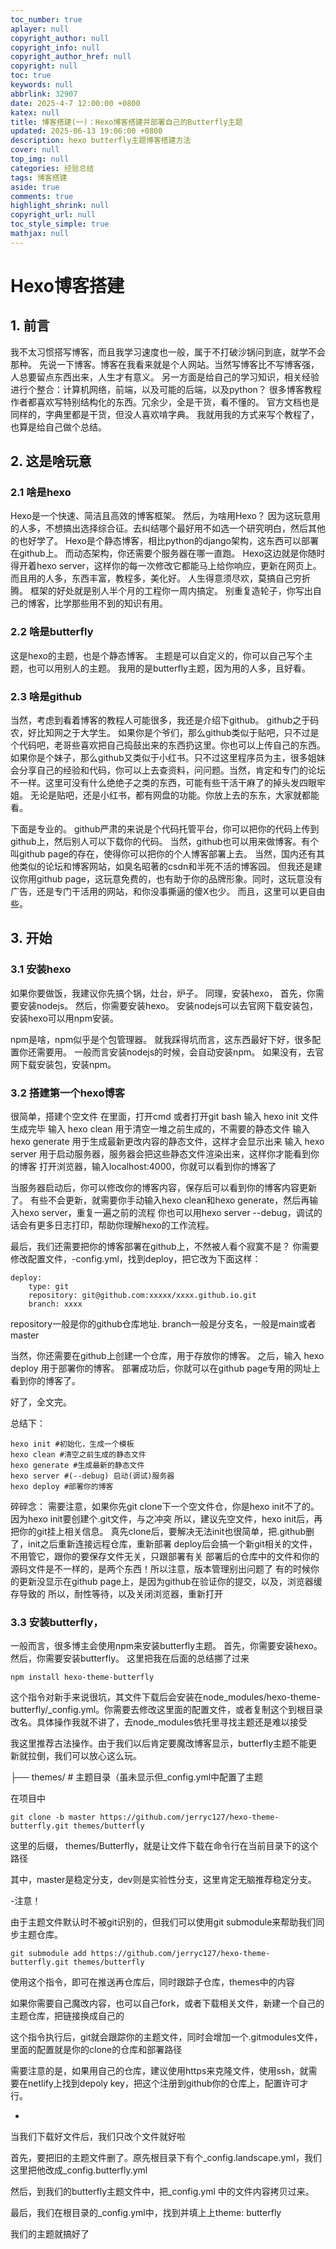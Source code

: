 ```yaml
---
toc_number: true
aplayer: null
copyright_author: null
copyright_info: null
copyright_author_href: null
copyright: null
toc: true
keywords: null
abbrlink: 32907
date: 2025-4-7 12:00:00 +0800
katex: null
title: 博客搭建(一)：Hexo博客搭建并部署自己的Butterfly主题
updated: 2025-06-13 19:06:00 +0800
description: hexo butterfly主题博客搭建方法
cover: null
top_img: null
categories: 经验总结
tags: 博客搭建
aside: true
comments: true
highlight_shrink: null
copyright_url: null
toc_style_simple: true
mathjax: null
---
```

# Hexo博客搭建

## 1. 前言

我不太习惯搭写博客，而且我学习速度也一般，属于不打破沙锅问到底，就学不会那种。
先说一下博客。博客在我看来就是个人网站。当然写博客比不写博客强，人总要留点东西出来，人生才有意义。
另一方面是给自己的学习知识，相关经验进行个整合：计算机网络，前端，以及可能的后端，以及python？
很多博客教程作者都喜欢写特别结构化的东西。冗余少，全是干货，看不懂的。
官方文档也是同样的，字典里都是干货，但没人喜欢啃字典。
我就用我的方式来写个教程了，也算是给自己做个总结。

## 2. 这是啥玩意

### 2.1 啥是hexo


Hexo是一个快速、简洁且高效的博客框架。
然后，为啥用Hexo？
因为这玩意用的人多，不想搞出选择综合征。去纠结哪个最好用不如选一个研究明白，然后其他的也好学了。
Hexo是个静态博客，相比python的django架构，这东西可以部署在github上。
而动态架构，你还需要个服务器在哪一直跑。
Hexo这边就是你随时得开着hexo server，这样你的每一次修改它都能马上给你响应，更新在网页上。
而且用的人多，东西丰富，教程多，美化好。
人生得意须尽欢，莫搞自己穷折腾。
框架的好处就是别人半个月的工程你一周内搞定。
别重复造轮子，你写出自己的博客，比学那些用不到的知识有用。


### 2.2 啥是butterfly


这是hexo的主题，也是个静态博客。
主题是可以自定义的，你可以自己写个主题，也可以用别人的主题。
我用的是butterfly主题，因为用的人多，且好看。


### 2.3 啥是github


当然，考虑到看着博客的教程人可能很多，我还是介绍下github。
github之于码农，好比知网之于大学生。
如果你是个爷们，那么github类似于贴吧，只不过是个代码吧，老哥些喜欢把自己捣鼓出来的东西扔这里。你也可以上传自己的东西。
如果你是个妹子，那么github又类似于小红书。只不过这里程序员为主，很多姐妹会分享自己的经验和代码，你可以上去查资料，问问题。当然，肯定和专门的论坛不一样。这里可没有什么绝绝子之类的东西，可能有些干活干麻了的掉头发四眼牢姐。
无论是贴吧，还是小红书，都有网盘的功能。你放上去的东东，大家就都能看。

下面是专业的。
github严肃的来说是个代码托管平台，你可以把你的代码上传到github上，然后别人可以下载你的代码。
当然，github也可以用来做博客。有个叫github page的存在，使得你可以把你的个人博客部署上去。
当然，国内还有其他类似的论坛和博客网站，如臭名昭著的csdn和半死不活的博客园。
但我还是建议你用github page，这玩意免费的，也有助于你的品牌形象。同时，这玩意没有广告，还是专门干活用的网站，和你没事撕逼的傻X也少。
而且，这里可以更自由些。


## 3. 开始

### 3.1 安装hexo


如果你要做饭，我建议你先搞个锅，灶台，炉子。
同理，安装hexo，
首先，你需要安装nodejs。
然后，你需要安装hexo。
安装nodejs可以去官网下载安装包，安装hexo可以用npm安装。

npm是啥，npm似乎是个包管理器。
就我踩得坑而言，这东西最好下好，很多配置你还需要用。
一般而言安装nodejs的时候，会自动安装npm。
如果没有，去官网下载安装包，安装npm。


### 3.2 搭建第一个hexo博客


很简单，搭建个空文件
在里面，打开cmd
或者打开git bash
输入 hexo init
文件生成完毕
输入 hexo clean 用于清空一堆之前生成的，不需要的静态文件
输入 hexo generate 用于生成最新更改内容的静态文件，这样才会显示出来
输入 hexo server 用于启动服务器，服务器会把这些静态文件渲染出来，这样你才能看到你的博客
打开浏览器，输入localhost:4000，你就可以看到你的博客了

当服务器启动后，你可以修改你的博客内容，保存后可以看到你的博客内容更新了。
有些不会更新，就需要你手动输入hexo clean和hexo generate，然后再输入hexo server，重复一遍之前的流程
你也可以用hexo server --debug，调试的话会有更多日志打印，帮助你理解hexo的工作流程。

最后，我们还需要把你的博客部署在github上，不然被人看个寂寞不是？
你需要修改配置文件，-config.yml，找到deploy，把它改为下面这样：
```
deploy:
    type: git
    repository: git@github.com:xxxxx/xxxx.github.io.git
    branch: xxxx
```
repository一般是你的github仓库地址.
branch一般是分支名，一般是main或者master

当然，你还需要在github上创建一个仓库，用于存放你的博客。
之后，输入 hexo deploy 用于部署你的博客。
部署成功后，你就可以在github page专用的网址上看到你的博客了。

好了，全文完。

总结下：
```
hexo init #初始化，生成一个模板
hexo clean #清空之前生成的静态文件
hexo generate #生成最新的静态文件
hexo server #(--debug) 启动(调试)服务器
hexo deploy #部署你的博客
```

碎碎念：
    需要注意，如果你先git clone下一个空文件仓，你是hexo init不了的。因为hexo init要创建个.git文件，与之冲突
    所以，建议先空文件，hexo init后，再把你的git挂上相关信息。
    真先clone后，要解决无法init也很简单，把.github删了，init之后重新连接远程仓库，重新部署
    deploy后会搞一个新git相关的文件，不用管它，跟你的要保存文件无关，只跟部署有关
    部署后的仓库中的文件和你的源码文件是不一样的，是两个东西！所以注意，版本管理别出问题了
    有的时候你的更新没显示在github page上，是因为github在验证你的提交，以及，浏览器缓存导致的
    所以，耐性等待，以及关闭浏览器，重新打开


### 3.3 安装butterfly，

一般而言，很多博主会使用npm来安装butterfly主题。
首先，你需要安装hexo。
然后，你需要安装butterfly。
这里把我在后面的总结挪了过来

```
npm install hexo-theme-butterfly
```

  这个指令对新手来说很坑，其文件下载后会安装在node_modules/hexo-theme-butterfly/_config.yml。你需要去修改这里面的配置文件，或者复制这个到根目录改名。具体操作我就不讲了，去node_modules依托里寻找主题还是难以接受

我这里推荐古法操作。由于我们以后肯定要魔改博客显示，butterfly主题不能更新就拉倒，我们可以放心这么玩。


├── themes/ # 主题目录（虽未显示但_config.yml中配置了主题

在项目中
```
git clone -b master https://github.com/jerryc127/hexo-theme-butterfly.git themes/butterfly
```

这里的后缀， themes/Butterfly，就是让文件下载在命令行在当前目录下的这个路径

其中，master是稳定分支，dev则是实验性分支，这里肯定无脑推荐稳定分支。


-注意！

由于主题文件默认时不被git识别的，但我们可以使用git submodule来帮助我们同步主题仓库。

```
git submodule add https://github.com/jerryc127/hexo-theme-butterfly.git themes/butterfly
```
使用这个指令，即可在推送再仓库后，同时跟踪子仓库，themes中的内容

如果你需要自己魔改内容，也可以自己fork，或者下载相关文件，新建一个自己的主题仓库，把链接换成自己的

这个指令执行后，git就会跟踪你的主题文件，同时会增加一个.gitmodules文件，里面的配置就是你的clone的仓库和部署路径

需要注意的是，如果用自己的仓库，建议使用https来克隆文件，使用ssh，就需要在netlify上找到depoly key，把这个注册到github你的仓库上，配置许可才行。


*

当我们下载好文件后，我们只改个文件就好啦

首先，要把旧的主题文件删了。原先根目录下有个_config.landscape.yml，我们这里把他改成_config.butterfly.yml

然后，到我们的butterfly主题文件中，把_config.yml 中的文件内容拷贝过来。

最后，我们在根目录的_config.yml中，找到并填上上theme: butterfly

我们的主题就搞好了
